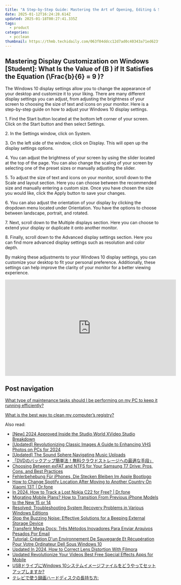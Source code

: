 ```yaml
---
title: "A Step-by-Step Guide: Mastering the Art of Opening, Editing & Saving Office Files with YL Computing Tools"
date: 2025-01-12T16:24:28.614Z
updated: 2025-01-18T00:27:41.335Z
tags:
  - product
categories:
  - pcclean
thumbnail: https://thmb.techidaily.com/063f04ddcc12d7ad0c40343a71ed623fbddb1ebfb8c3b581a5d414d7d362a54b.jpg
---
```


## Mastering Display Customization on Windows [Student]: What Is the Value of \(B \) if It Satisfies the Equation \(\Frac{b}{6} = 9 \)?

The Windows 10 display settings allow you to change the appearance of your desktop and customize it to your liking. There are many different display settings you can adjust, from adjusting the brightness of your screen to choosing the size of text and icons on your monitor. Here is a step-by-step guide on how to adjust your Windows 10 display settings. 

1\. Find the Start button located at the bottom left corner of your screen. Click on the Start button and then select Settings.

2\. In the Settings window, click on System.

3\. On the left side of the window, click on Display. This will open up the display settings options. 

4\. You can adjust the brightness of your screen by using the slider located at the top of the page. You can also change the scaling of your screen by selecting one of the preset sizes or manually adjusting the slider.

5\. To adjust the size of text and icons on your monitor, scroll down to the Scale and layout section. Here you can choose between the recommended size and manually entering a custom size. Once you have chosen the size you would like, click the Apply button to save your changes.

6\. You can also adjust the orientation of your display by clicking the dropdown menu located under Orientation. You have the options to choose between landscape, portrait, and rotated.

7\. Next, scroll down to the Multiple displays section. Here you can choose to extend your display or duplicate it onto another monitor.

8\. Finally, scroll down to the Advanced display settings section. Here you can find more advanced display settings such as resolution and color depth. 

By making these adjustments to your Windows 10 display settings, you can customize your desktop to fit your personal preference. Additionally, these settings can help improve the clarity of your monitor for a better viewing experience.

<!-- affiliate ads begin -->
<iframe width="560" height="315" src="https://www.youtube.com/embed/iPCr_bxZjMQ?si=ubOsoq5umPEXL9xL" title="YouTube video player" frameborder="0" allow="accelerometer; autoplay; clipboard-write; encrypted-media; gyroscope; picture-in-picture; web-share" referrerpolicy="strict-origin-when-cross-origin" allowfullscreen></iframe>
<!-- affiliate ads end -->

## Post navigation

[What type of maintenance tasks should I be performing on my PC to keep it running efficiently?](https://tools.techidaily.com/pcclean/products/)

[What is the best way to clean my computer’s registry?](https://tools.techidaily.com/pcclean/products/)

<ins class="adsbygoogle"
     style="display:block"
     data-ad-format="autorelaxed"
     data-ad-client="ca-pub-7571918770474297"
     data-ad-slot="1223367746"></ins>

<ins class="adsbygoogle"
     style="display:block"
     data-ad-client="ca-pub-7571918770474297"
     data-ad-slot="8358498916"
     data-ad-format="auto"
     data-full-width-responsive="true"></ins>

<span class="atpl-alsoreadstyle">Also read:</span>
<div><ul>
<li><a href="https://fox-blue.techidaily.com/new-2024-approved-inside-the-studio-world-xvideo-studio-breakdown/"><u>[New] 2024 Approved Inside the Studio World XVideo Studio Breakdown</u></a></li>
<li><a href="https://fox-links.techidaily.com/updated-revolutionizing-classic-images-a-guide-to-enhancing-vhs-photos-on-pcs-for-2024/"><u>[Updated] Revolutionizing Classic Images A Guide to Enhancing VHS Photos on PCs for 2024</u></a></li>
<li><a href="https://facebook-video-footage.techidaily.com/updated-the-sound-sphere-navigating-music-uploads/"><u>[Updated] The Sound Sphere Navigating Music Uploads</u></a></li>
<li><a href="https://blog-min.techidaily.com/1725284248331-dvd/"><u>「DVDのバックアップ簡単法！無料クラウドストレージへの最適な手段」</u></a></li>
<li><a href="https://discover-bits.techidaily.com/choosing-between-exfat-and-ntfs-for-your-samsung-t7-drive-pros-cons-and-best-practices/"><u>Choosing Between exFAT and NTFS for Your Samsung T7 Drive: Pros, Cons, and Best Practices</u></a></li>
<li><a href="https://discover-bits.techidaily.com/fehlerbehebung-fur-iphones-die-stecken-bleiben-im-apple-bootlogo/"><u>Fehlerbehebung Für iPhones, Die Stecken Bleiben Im Apple Bootlogo</u></a></li>
<li><a href="https://fake-location.techidaily.com/how-to-change-spotify-location-after-moving-to-another-country-on-xiaomi-13t-drfone-by-drfone-virtual-android/"><u>How to Change Spotify Location After Moving to Another Country On Xiaomi 13T | Dr.fone</u></a></li>
<li><a href="https://android-location-track.techidaily.com/in-2024-how-to-track-a-lost-nokia-c22-for-free-drfone-by-drfone-virtual-android/"><u>In 2024, How to Track a Lost Nokia C22 for Free? | Dr.fone</u></a></li>
<li><a href="https://discover-bits.techidaily.com/migrating-mobile-plans-how-to-transition-from-previous-iphone-models-to-the-new-15-or-14/"><u>Migrating Mobile Plans? How to Transition From Previous iPhone Models to the New 15 or 14</u></a></li>
<li><a href="https://discover-bits.techidaily.com/resolved-troubleshooting-system-recovery-problems-in-various-windows-editions/"><u>Resolved: Troubleshooting System Recovery Problems in Various Windows Editions</u></a></li>
<li><a href="https://discover-bits.techidaily.com/stop-the-buzzing-noise-effective-solutions-for-a-beeping-external-storage-device/"><u>Stop the Buzzing Noise: Effective Solutions for a Beeping External Storage Device</u></a></li>
<li><a href="https://win-blog.techidaily.com/transferir-mega-docs-tres-metodos-inovadores-para-enviar-arquivos-pesados-por-email/"><u>Transferir Mega Docs: Três Métodos Inovadores Para Enviar Arquivos Pesados Por Email</u></a></li>
<li><a href="https://discover-bits.techidaily.com/tutorial-creation-dun-environnement-de-sauvegarde-et-recuperation-pour-votre-ordinateur-dell-sous-windows-10/"><u>Tutorial: Création D'un Environnement De Sauvegarde Et Récupération Pour Votre Ordinateur Dell Sous Windows 10</u></a></li>
<li><a href="https://ai-editing-video.techidaily.com/updated-in-2024-how-to-correct-lens-distortion-with-filmora/"><u>Updated In 2024, How to Correct Lens Distortion With Filmora</u></a></li>
<li><a href="https://ai-video-tools.techidaily.com/updated-revolutionize-your-videos-best-free-special-effects-apps-for-mobile/"><u>Updated Revolutionize Your Videos Best Free Special Effects Apps for Mobile</u></a></li>
<li><a href="https://discover-bits.techidaily.com/1728481742025-usbwindows-10/"><u>USBドライブにWindows 10システムイメージファイルをどうやってセットアップしますか?</u></a></li>
<li><a href="https://discover-bits.techidaily.com/iuodhuodroodkplusobppluss9vplusobhummsueuuplusodjplusodvoodieodhplusocoplusocueocrplusobrumvtplusamgeoboeawutoi/"><u>テレビで使う録画ハードディスクの長持ち方:</u></a></li>
</ul></div>

